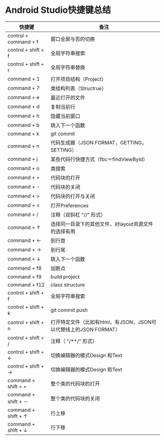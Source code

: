 # Android Studio快捷键总结

<script src="../js/index.js"></script>
<div id="content"></div>



 <table>
<thead>
<tr>
<th>快捷键</th>
<th>备注</th>
</tr>
</thead>
<tbody>
<tr>
<td>control + command + f</td>
<td>窗口全屏与否的切换</td>
</tr>
<tr>
<td>control + shift + f</td>
<td>全局字符串搜索</td>
</tr>
<tr>
<td>control + shift + r</td>
<td>全局字符串替换</td>
</tr>
<tr>
<td>command + 1</td>
<td>打开项目结构（Project）</td>
</tr>
<tr>
<td>command + 7</td>
<td>类结构列表（Structrue）</td>
</tr>
<tr>
<td>command + e</td>
<td>最近打开的文件</td>
</tr>
<tr>
<td>command + d</td>
<td>复制当前行</td>
</tr>
<tr>
<td>command + h</td>
<td>隐藏当前窗口</td>
</tr>
<tr>
<td>command + b</td>
<td>跳入下一个函数</td>
</tr>
<tr>
<td>command + k</td>
<td>git commit</td>
</tr>
<tr>
<td>command + n</td>
<td>代码生成器（JSON FORMAT，GETTING，SETTING）</td>
</tr>
<tr>
<td>command + j</td>
<td>某些代码行快捷方式（fbc＝findViewById）</td>
</tr>
<tr>
<td>command + o</td>
<td>类搜索</td>
</tr>
<tr>
<td>command + +</td>
<td>代码块的打开</td>
</tr>
<tr>
<td>command + -</td>
<td>代码块的关闭</td>
</tr>
<tr>
<td>command + &gt;</td>
<td>代码块的打开与关闭</td>
</tr>
<tr>
<td>command + &lt;</td>
<td>打开Preferences</td>
</tr>
<tr>
<td>command + /</td>
<td>注释（双斜杠 "//" 形式）</td>
</tr>
<tr>
<td>command + ↑</td>
<td>选择同一目录下的其他文件，对layout资源文件的选择有用</td>
</tr>
<tr>
<td>command + ←</td>
<td>到行首</td>
</tr>
<tr>
<td>command + →</td>
<td>到行尾</td>
</tr>
<tr>
<td>command + ↓</td>
<td>跳入下一个函数</td>
</tr>
<tr>
<td>command + f8</td>
<td>加断点</td>
</tr>
<tr>
<td>command + f9</td>
<td>build project</td>
</tr>
<tr>
<td>command + f12</td>
<td>class structure</td>
</tr>
<tr>
<td>control + shift + f</td>
<td>全局字符串搜索</td>
</tr>
<tr>
<td>control + shift + k</td>
<td>git commit push</td>
</tr>
<tr>
<td>control + shift + n</td>
<td>打开特定文件（比如有html，有JSON，JSON可以代替线上的JSON FORMAT）</td>
</tr>
<tr>
<td>control + shift + /</td>
<td>注释（ "/**/" 形式）</td>
</tr>
<tr>
<td>control + shift + ←</td>
<td>切换编辑器的模式Design 和Text</td>
</tr>
<tr>
<td>control + shift + →</td>
<td>切换编辑器的模式Design 和Text</td>
</tr>
<tr>
<td>command + shift + +</td>
<td>整个类的代码块的打开</td>
</tr>
<tr>
<td>command + shift + －</td>
<td>整个类的代码块的关闭</td>
</tr>
<tr>
<td>command + shift + ↑</td>
<td>行上移</td>
</tr>
<tr>
<td>command + shift + ↓</td>
<td>行下移</td>
</tr>
</tbody>
</table>